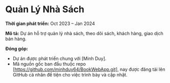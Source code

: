 # Quản Lý Nhà Sách
**Thời gian phát triển:** Oct 2023 – Jan 2024

**Mô tả:** Dự án hỗ trợ quản lý nhà sách, theo dõi sách, khách hàng, giao dịch bán hàng.

**Đóng góp:**
- Dự án được phát triển chung với [Minh Duy].
- Mã nguồn gốc ban đầu thuộc repo [https://github.com/minhduy64/BookWebApp.git], nay được đăng tải lên GitHub cá nhân để tiện cho việc trình bày và cập nhật.
